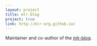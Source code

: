```yaml
---
layout: project
title: mlr-blog
project: true
link: http://mlr-org.github.io/
---
```

Maintainer and co-author of the [mlr-blog](http://mlr-org.github.io/).
